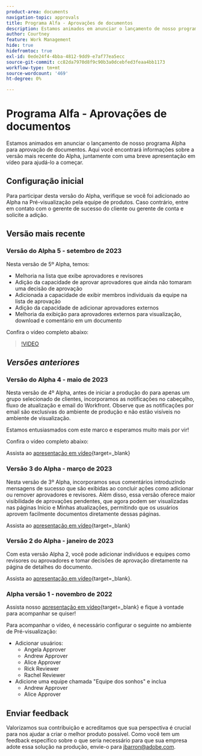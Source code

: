 ```yaml
---
product-area: documents
navigation-topic: approvals
title: Programa Alfa - Aprovações de documentos
description: Estamos animados em anunciar o lançamento de nosso programa Alpha para aprovação de documentos. Aqui você encontrará informações sobre a versão mais recente do Alpha, juntamente com uma breve apresentação em vídeo para ajudá-lo a começar.
author: Courtney
feature: Work Management
hide: true
hidefromtoc: true
exl-id: 0ede24f4-4bba-4812-9dd9-e7af77ea5ecc
source-git-commit: cc82da7970d8f9c90b3a0dcebfed3feaa4bb1173
workflow-type: tm+mt
source-wordcount: '469'
ht-degree: 0%

---
```


# Programa Alfa - Aprovações de documentos

Estamos animados em anunciar o lançamento de nosso programa Alpha para aprovação de documentos. Aqui você encontrará informações sobre a versão mais recente do Alpha, juntamente com uma breve apresentação em vídeo para ajudá-lo a começar.

## Configuração inicial

Para participar desta versão do Alpha, verifique se você foi adicionado ao Alpha na Pré-visualização pela equipe de produtos. Caso contrário, entre em contato com o gerente de sucesso do cliente ou gerente de conta e solicite a adição.

## Versão mais recente

### Versão do Alpha 5 - setembro de 2023

Nesta versão de 5º Alpha, temos:

* Melhoria na lista que exibe aprovadores e revisores
* Adição da capacidade de aprovar aprovadores que ainda não tomaram uma decisão de aprovação
* Adicionada a capacidade de exibir membros individuais da equipe na lista de aprovação
* Adição da capacidade de adicionar aprovadores externos
* Melhoria da exibição para aprovadores externos para visualização, download e comentário em um documento

Confira o vídeo completo abaixo:

>[!VIDEO](https://video.tv.adobe.com/v/3424613/)

## _Versões anteriores_

### Versão do Alpha 4 - maio de 2023

Nesta versão de 4º Alpha, antes de iniciar a produção do para apenas um grupo selecionado de clientes, incorporamos as notificações no cabeçalho, fluxo de atualização e email do Workfront. Observe que as notificações por email são exclusivas do ambiente de produção e não estão visíveis no ambiente de visualização. <!--If you're interested in having this release implemented in your production environment on June 14th, please reach out to me directly at jbarron@adobe.com.-->

Estamos entusiasmados com este marco e esperamos muito mais por vir!

Confira o vídeo completo abaixo:

Assista ao [apresentação em vídeo](https://video.tv.adobe.com/v/3420094/){target=_blank}

### Versão 3 do Alpha - março de 2023

Nesta versão de 3º Alpha, incorporamos seus comentários introduzindo mensagens de sucesso que são exibidas ao concluir ações como adicionar ou remover aprovadores e revisores. Além disso, essa versão oferece maior visibilidade de aprovações pendentes, que agora podem ser visualizadas nas páginas Início e Minhas atualizações, permitindo que os usuários aprovem facilmente documentos diretamente dessas páginas.

Assista ao [apresentação em vídeo](https://video.tv.adobe.com/v/3417854/){target=_blank}

### Versão 2 do Alpha - janeiro de 2023

Com esta versão Alpha 2, você pode adicionar indivíduos e equipes como revisores ou aprovadores e tomar decisões de aprovação diretamente na página de detalhes do documento.

Assista ao [apresentação em vídeo](https://video.tv.adobe.com/v/3413941){target=_blank}.

### Alpha versão 1 - novembro de 2022

Assista nosso [apresentação em vídeo](https://video.tv.adobe.com/v/3412837){target=_blank} e fique à vontade para acompanhar se quiser!

Para acompanhar o vídeo, é necessário configurar o seguinte no ambiente de Pré-visualização:

* Adicionar usuários:
   * Angela Approver
   * Andrew Approver
   * Alice Approver
   * Rick Reviewer
   * Rachel Reviewer
* Adicione uma equipe chamada &quot;Equipe dos sonhos&quot; e inclua
   * Andrew Approver
   * Alice Approver

## Enviar feedback

Valorizamos sua contribuição e acreditamos que sua perspectiva é crucial para nos ajudar a criar o melhor produto possível. Como você tem um feedback específico sobre o que seria necessário para que sua empresa adote essa solução na produção, envie-o para [jbarron@adobe.com](mailto:jbarron@adobe.com).
